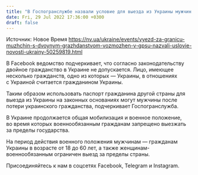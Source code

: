 ```yaml
---
title: "В Госпогранслужбе назвали условие для выезда из Украины мужчин с двойным гражданством"
date: Fri, 29 Jul 2022 17:36:00 +0300
draft: false
---
```

Источник: Новое Время https://nv.ua/ukraine/events/vyezd-za-granicu-muzhchin-s-dvoynym-grazhdanstvom-vozmozhen-v-gpsu-nazvali-uslovie-novosti-ukrainy-50259819.html


В Facebook ведомство подчеркивает, что согласно законодательству двойное гражданство в Украине не допускается. Лицо, имеющее несколько гражданств, одно из которых — Украины, в отношениях с Украиной считается гражданином Украины.

Таким образом использовать паспорт гражданина другой страны для выезда из Украины на законных основаниях могут мужчины после потери украинского гражданства, подчеркивает Госпогранслужба.

В Украине продолжается общая мобилизация и военное положение, во время которых военнообязанным гражданам запрещено выезжать за пределы государства.

На период действия военного положения мужчинам — гражданам Украины в возрасте от 18 до 60 лет, а также женщинам-военнообязанным ограничен выезд за пределы страны.

Присоединяйтесь к нам в соцсетях Facebook, Telegram и Instagram.
